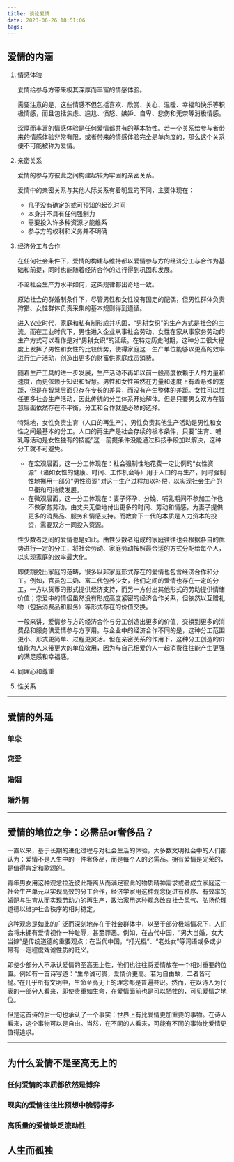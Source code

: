 ```yaml
---
title: 谈论爱情
date: 2023-06-26 18:51:06
tags:
---
```


## 爱情的内涵

1. 情感体验

    爱情给参与方带来极其深厚而丰富的情感体验。
    
    需要注意的是，这些情感不但包括喜欢、欣赏、关心、温暖、幸福和快乐等积极情感，而且包括焦虑、尴尬、愤怒、嫉妒、自卑、悲伤和无奈等消极情感。

    深厚而丰富的情感体验是任何爱情都共有的基本特性。若一个关系给参与者带来的情感体验非常有限，或者带来的情感体验完全是单向度的，那么这个关系便不可能被称为爱情。

2. 亲密关系

    爱情的参与方彼此之间构建起较为牢固的亲密关系。

    爱情中的亲密关系与其他人际关系有着明显的不同，主要体现在：

    * 几乎没有确定的或可预知的起讫时间
    * 本身并不具有任何强制力
    * 需要投入许多种资源才能维系
    * 参与方的权利和义务并不明确

3. 经济分工与合作
   
   在任何社会条件下，爱情的构建与维持都以爱情参与方的经济分工与合作为基础和前提，同时也能随着经济合作的进行得到巩固和发展。

   不论社会生产力水平如何，这条规律都出奇地一致。

   原始社会的群婚制条件下，尽管男性和女性没有固定的配偶，但男性群体负责狩猎、女性群体负责采集的基本规则得到遵循。

   进入农业时代，家庭和私有制形成并巩固，“男耕女织”的生产方式是社会的主流。而在工业时代下，男性进入企业从事社会劳动、女性在家从事家务劳动的生产方式可以看作是对“男耕女织”的延续。在特定历史时期，这种分工很大程度上发挥了男性和女性的比较优势，使得家庭这一生产单位能够以更高的效率进行生产活动，创造出更多的财富供家庭成员消费。

   随着生产工具的进一步发展，生产活动不再如以前一般高度依赖于人的力量和速度，而更依赖于知识和智慧。男性和女性虽然在力量和速度上有着悬殊的差距，但是在智慧层面只存在专长的差异，而没有产生整体的差距。女性可以胜任更多社会生产活动，因此传统的分工体系开始解体。但是只要男女双方在智慧层面依然存在不平衡，分工和合作就是必然的选择。

   特殊地，女性负责生育（人口的再生产）、男性负责其他生产活动是男性和女性之间最基本的分工。人口的再生产是社会存续的根本条件，只要“生育、哺乳等活动是女性独有的技能”这一前提条件没能通过科技手段加以解决，这种分工就不可避免。
   
   * 在宏观层面，这一分工体现在：社会强制性地花费一定比例的“女性资源”（诸如女性的健康、时间、工作机会等）用于人口的再生产，同时强制性地挪用一部分“男性资源”对这一生产过程加以补偿，以实现社会生产的平衡和可持续发展。
   * 在微观层面，这一分工体现在：妻子怀孕、分娩、哺乳期间不参加工作也不做家务劳动，由丈夫无偿地付出更多的时间、劳动和情感，为妻子提供更多的消费品、服务和情感支持。而教育下一代的本质是人力资本的投资，需要双方一同投入资源。

   性少数者之间的爱情也是如此。由性少数者组成的家庭往往也会根据各自的优势进行一定的分工，将社会劳动、家庭劳动按照最合适的方式分配给每个人，以实现家庭的效率最大化。

   即使跳脱出家庭的范畴，很多以非家庭形式存在的爱情也包含经济合作和分工。例如，官员包二奶、富二代包养少女，他们之间的爱情也存在一定的分工，一方以货币的形式提供经济支持，而另一方付出其他形式的劳动提供情绪价值；恋爱中的情侣虽然没有形成高度紧密的经济合作关系，但依然以互赠礼物（包括消费品和服务）等形式存在的价值交换。

   一般来讲，爱情参与方的经济合作与分工创造出更多的价值，交换到更多的消费品和服务供爱情参与方享用。与企业中的经济合作不同的是，这种分工范围更小、形式更简单、过程更灵活。但在亲密关系的作用下，这种分工创造的价值能为人来带更大的单位效用，因为与自己相爱的人一起消费往往能产生更强的满足感和幸福感。

4. 同理心和尊重

5. 性关系

-----------------------------

## 爱情的外延

### 单恋

### 恋爱

### 婚姻

### 婚外情

-----------------------------

## 爱情的地位之争：必需品or奢侈品？

一直以来，基于长期的进化过程与对社会生活的体验，大多数文明社会中的人们都认为：爱情不是人生中的一件奢侈品，而是每个人的必需品。拥有爱情是光荣的，是值得肯定和歌颂的。

青年男女用这种观念拉近彼此距离从而满足彼此的物质精神需求或者成立家庭这一社会生产单元以实现高效的分工合作，经济学家用这种观念促进有秩序、有效率的婚配与生育从而实现劳动力的再生产，政治家用这种观念改良社会风气、弘扬伦理道德以维护社会秩序的相对稳定。

这种观念是如此的广泛而深刻地存在于社会群体中，以至于部分极端情况下，人们会将未拥有爱情视作一种耻辱，甚至罪恶。例如，在古代中国，“男大当婚，女大当嫁”是传统道德的重要观点；在当代中国，“打光棍”、“老处女”等词语或多或少带有一定程度戏谑性质的贬义。

即使少部分人不承认爱情的至高无上性，他们也往往将爱情放在一个相对重要的位置。例如有一首诗写道：“生命诚可贵，爱情价更高。若为自由故，二者皆可抛。”在几乎所有文明中，生命至高无上的理念都是普遍共识。然而，在以诗人为代表的一部分人看来，即使贵重如生命，在爱情面前也是可以牺牲的，可见爱情之地位。

但是这首诗的后一句也承认了一个事实：世界上有比爱情更加重要的事物。在诗人看来，这个事物可以是自由。当然，在不同的人看来，可能有不同的事物比爱情更值得追求。

------------------------------

## 为什么爱情不是至高无上的

### 任何爱情的本质都依然是博弈

### 现实的爱情往往比预想中脆弱得多

### 高质量的爱情缺乏流动性

## 人生而孤独